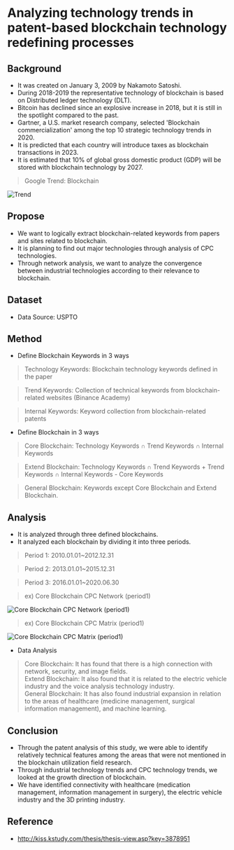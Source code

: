 # Analyzing technology trends in patent-based blockchain technology redefining processes

## Background
- It was created on January 3, 2009 by Nakamoto Satoshi.
- During 2018-2019 the representative technology of blockchain is based on Distributed ledger technology (DLT).
- Bitcoin has declined since an explosive increase in 2018, but it is still in the spotlight compared to the past.
- Gartner, a U.S. market research company, selected 'Blockchain commercialization' among the top 10 strategic technology trends in 2020.
- It is predicted that each country will introduce taxes as blockchain transactions in 2023.
- It is estimated that 10% of global gross domestic product (GDP) will be stored with blockchain technology by 2027.

> Google Trend: Blockchain <br/>

![Trend](https://user-images.githubusercontent.com/63955072/122921380-5e477680-d39d-11eb-9609-9d16ea91cacd.png)

## Propose
- We want to logically extract blockchain-related keywords from papers and sites related to blockchain.
- It is planning to find out major technologies through analysis of CPC technologies.
- Through network analysis, we want to analyze the convergence between industrial technologies according to their relevance to blockchain.

## Dataset
- Data Source: USPTO

## Method
- Define Blockchain Keywords in 3 ways
> Technology Keywords: Blockchain technology keywords defined in the paper <br/>

> Trend Keywords: Collection of technical keywords from blockchain-related websites (Binance Academy) <br/>

> Internal Keywords: Keyword collection from blockchain-related patents <br/>

- Define Blockchain in 3 ways
> Core Blockchain: Technology Keywords ∩ Trend Keywords ∩ Internal Keywords <br/>

> Extend Blockchain: Technology Keywords ∩ Trend Keywords + Trend Keywords ∩ Internal Keywords - Core Keywords <br/>

> General Blockchain: Keywords except Core Blockchain and Extend Blockchain. <br/>

## Analysis
- It is analyzed through three defined blockchains.
- It analyzed each blockchain by dividing it into three periods.
> Period 1: 2010.01.01~2012.12.31 <br/>

> Period 2: 2013.01.01~2015.12.31 <br/>

> Period 3: 2016.01.01~2020.06.30 <br/>

> ex) Core Blockchain CPC Network (period1) <br/>

![Core Blockchain CPC Network (period1)](https://user-images.githubusercontent.com/63955072/122924989-58ec2b00-d3a1-11eb-9ae9-06336f25e7d1.png)

> ex) Core Blockchain CPC Matrix (period1) <br/>

![Core Blockchain CPC Matrix (period1)](https://user-images.githubusercontent.com/63955072/122925208-92249b00-d3a1-11eb-9c11-902731cad21f.png)

- Data Analysis
> Core Blockchain: It has found that there is a high connection with network, security, and image fields. <br/>
> Extend Blockchain: It also found that it is related to the electric vehicle industry and the voice analysis technology industry. <br/>
> General Blockchain: It has also found industrial expansion in relation to the areas of healthcare (medicine management, surgical information management), and machine learning. <br/>

## Conclusion
- Through the patent analysis of this study, we were able to identify relatively technical features among the areas that were not mentioned in the blockchain utilization field research.
- Through industrial technology trends and CPC technology trends, we looked at the growth direction of blockchain. 
- We have identified connectivity with healthcare (medication management, information management in surgery), the electric vehicle industry and the 3D printing industry.

## Reference
- http://kiss.kstudy.com/thesis/thesis-view.asp?key=3878951
